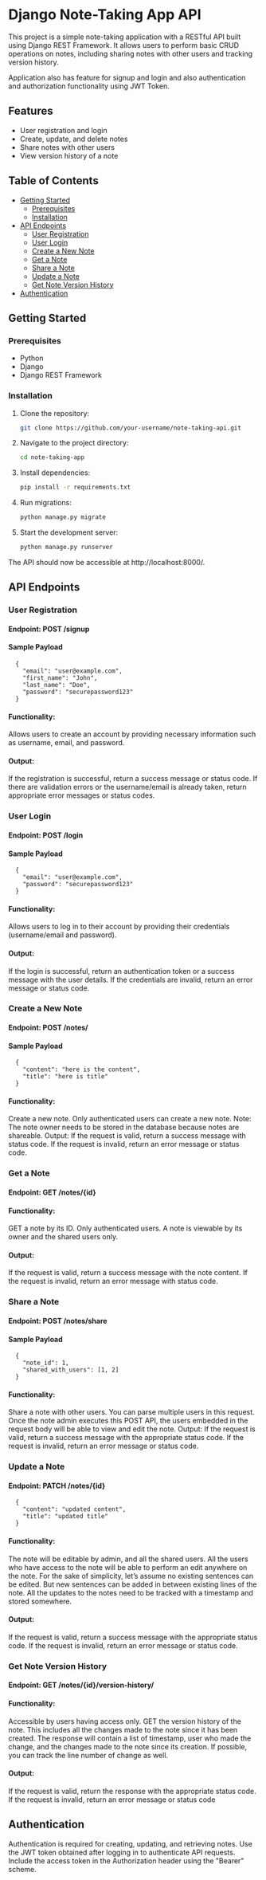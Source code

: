 # Django Note-Taking App API

This project is a simple note-taking application with a RESTful API built using Django REST Framework. It allows users to perform basic CRUD operations on notes, including sharing notes with other users and tracking version history.

Application also has feature for signup and login and also authentication and authorization functionality using JWT Token.

## Features

- User registration and login
- Create, update, and delete notes
- Share notes with other users
- View version history of a note

## Table of Contents

- [Getting Started](#getting-started)
  - [Prerequisites](#prerequisites)
  - [Installation](#installation)
- [API Endpoints](#api-endpoints)
  - [User Registration](#user-registration)
  - [User Login](#user-login)
  - [Create a New Note](#create-a-new-note)
  - [Get a Note](#get-a-note)
  - [Share a Note](#share-a-note)
  - [Update a Note](#update-a-note)
  - [Get Note Version History](#get-note-version-history)
- [Authentication](#authentication)

## Getting Started

### Prerequisites

- Python
- Django
- Django REST Framework

### Installation

1. Clone the repository:

   ```bash
   git clone https://github.com/your-username/note-taking-api.git

2. Navigate to the project directory:


   ```bash
   cd note-taking-app

3. Install dependencies:

   ```bash
   pip install -r requirements.txt

4. Run migrations:

   ```bash
   python manage.py migrate
5. Start the development server:

   ```bash
   python manage.py runserver
The API should now be accessible at http://localhost:8000/.

## API Endpoints
### User Registration
#### Endpoint: POST /signup
#### Sample Payload
      {
        "email": "user@example.com",
        "first_name": "John",
        "last_name": "Doe",
        "password": "securepassword123"
      }
#### Functionality:
Allows users to create an account by providing necessary information such as username, email, and password.
#### Output:
If the registration is successful, return a success message or status code. If there are validation errors or the username/email is already taken, return appropriate error messages or status codes.
### User Login
#### Endpoint: POST /login
#### Sample Payload
      {
        "email": "user@example.com",
        "password": "securepassword123"
      }
#### Functionality:
Allows users to log in to their account by providing their credentials (username/email and password).
#### Output:
If the login is successful, return an authentication token or a success message with the user details. If the credentials are invalid, return an error message or status code.

### Create a New Note
#### Endpoint: POST /notes/
#### Sample Payload
      {
        "content": "here is the content",
        "title": "here is title"
      }
#### Functionality: 
Create a new note. Only authenticated users can create a new note.
Note: The note owner needs to be stored in the database because notes are shareable.
Output: If the request is valid, return a success message with status code. If the request is invalid, return an error message or status code.
### Get a Note
#### Endpoint: GET /notes/{id}
#### Functionality:
GET a note by its ID. Only authenticated users. A note is viewable by its owner and the shared users only.
#### Output:
If the request is valid, return a success message with the note content. If the request is invalid, return an error message with status code.
### Share a Note
#### Endpoint: POST /notes/share
#### Sample Payload
      {
        "note_id": 1,
        "shared_with_users": [1, 2]
      }
#### Functionality:
Share a note with other users. You can parse multiple users in this request. Once the note admin executes this POST API, the users embedded in the request body will be able to view and edit the note.
Output: If the request is valid, return a success message with the appropriate status code. If the request is invalid, return an error message or status code.
### Update a Note
#### Endpoint: PATCH /notes/{id}
      {
        "content": "updated content",
        "title": "updated title"
      }
#### Functionality:
The note will be editable by admin, and all the shared users. All the users who have access to the note will be able to perform an edit anywhere on the note. For the sake of simplicity, let’s assume no existing sentences can be edited. But new sentences can be added in between existing lines of the note. All the updates to the notes need to be tracked with a timestamp and stored somewhere.
#### Output:
If the request is valid, return a success message with the appropriate status code. If the request is invalid, return an error message or status code.
### Get Note Version History
#### Endpoint: GET /notes/{id}/version-history/
#### Functionality:
Accessible by users having access only. GET the version history of the note. This includes all the changes made to the note since it has been created. The response will contain a list of timestamp, user who made the change, and the changes made to the note since its creation. If possible, you can track the line number of change as well.
#### Output:
If the request is valid, return the response with the appropriate status code. If the request is invalid, return an error message or status code

## Authentication
Authentication is required for creating, updating, and retrieving notes. Use the JWT token obtained after logging in to authenticate API requests. Include the access token in the Authorization header using the "Bearer" scheme.
